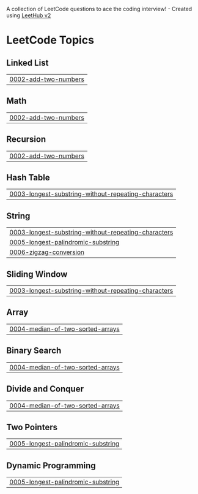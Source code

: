 A collection of LeetCode questions to ace the coding interview! - Created using [LeetHub v2](https://github.com/arunbhardwaj/LeetHub-2.0)
<!---LeetCode Topics Start-->
# LeetCode Topics
## Linked List
|  |
| ------- |
| [0002-add-two-numbers](https://github.com/apollo722/daily-lc/tree/master/0002-add-two-numbers) |
## Math
|  |
| ------- |
| [0002-add-two-numbers](https://github.com/apollo722/daily-lc/tree/master/0002-add-two-numbers) |
## Recursion
|  |
| ------- |
| [0002-add-two-numbers](https://github.com/apollo722/daily-lc/tree/master/0002-add-two-numbers) |
## Hash Table
|  |
| ------- |
| [0003-longest-substring-without-repeating-characters](https://github.com/apollo722/daily-lc/tree/master/0003-longest-substring-without-repeating-characters) |
## String
|  |
| ------- |
| [0003-longest-substring-without-repeating-characters](https://github.com/apollo722/daily-lc/tree/master/0003-longest-substring-without-repeating-characters) |
| [0005-longest-palindromic-substring](https://github.com/apollo722/daily-lc/tree/master/0005-longest-palindromic-substring) |
| [0006-zigzag-conversion](https://github.com/apollo722/daily-lc/tree/master/0006-zigzag-conversion) |
## Sliding Window
|  |
| ------- |
| [0003-longest-substring-without-repeating-characters](https://github.com/apollo722/daily-lc/tree/master/0003-longest-substring-without-repeating-characters) |
## Array
|  |
| ------- |
| [0004-median-of-two-sorted-arrays](https://github.com/apollo722/daily-lc/tree/master/0004-median-of-two-sorted-arrays) |
## Binary Search
|  |
| ------- |
| [0004-median-of-two-sorted-arrays](https://github.com/apollo722/daily-lc/tree/master/0004-median-of-two-sorted-arrays) |
## Divide and Conquer
|  |
| ------- |
| [0004-median-of-two-sorted-arrays](https://github.com/apollo722/daily-lc/tree/master/0004-median-of-two-sorted-arrays) |
## Two Pointers
|  |
| ------- |
| [0005-longest-palindromic-substring](https://github.com/apollo722/daily-lc/tree/master/0005-longest-palindromic-substring) |
## Dynamic Programming
|  |
| ------- |
| [0005-longest-palindromic-substring](https://github.com/apollo722/daily-lc/tree/master/0005-longest-palindromic-substring) |
<!---LeetCode Topics End-->